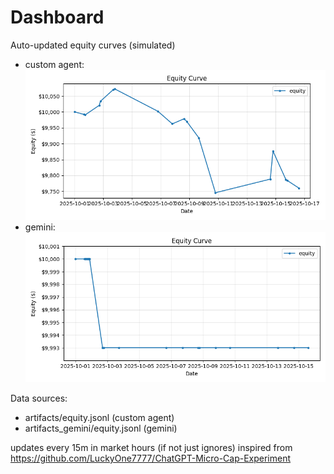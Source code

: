 # Dashboard

Auto-updated equity curves (simulated)

- custom agent: ![Equity Curve](artifacts/equity.png?v=31f8e52)
- gemini: ![Equity Curve (Gemini)](artifacts_gemini/equity.png?v=31f8e52)

Data sources:
- artifacts/equity.jsonl (custom agent)
- artifacts_gemini/equity.jsonl (gemini)

updates every 15m in market hours (if not just ignores)
inspired from https://github.com/LuckyOne7777/ChatGPT-Micro-Cap-Experiment